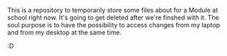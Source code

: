 This is a repository to temporarily store some files about for a Module at school right now.
It's going to get deleted after we're finshed with it.
The soul purpose is to have the possibility to access changes from my laptop and from my desktop at the same time.

:D
